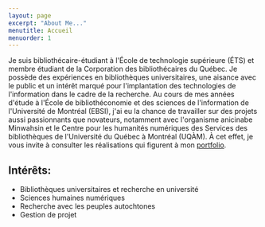 ```yaml
---
layout: page
excerpt: "About Me..."
menutitle: Accueil
menuorder: 1
---
```


Je suis bibliothécaire-étudiant à l'École de technologie supérieure (ÉTS) et membre étudiant de la Corporation des bibliothécaires du Québec. Je possède des expériences en bibliothèques universitaires, une aisance avec le public et un intérêt marqué pour l'implantation des technologies de l'information dans le cadre de la recherche. Au cours de mes années d'étude à l'École de bibliothéconomie et des sciences de l'information de l'Université de Montréal (EBSI), j'ai eu la chance de travailler sur des projets aussi passionnants que novateurs, notamment avec l'organisme anicinabe Minwahsin et le Centre pour les humanités numériques des Services des bibliothèques de l'Université du Québec à Montréal (UQÀM). À cet effet, je vous invite à consulter les réalisations qui figurent à mon [portfolio](https://juste-un-roy.github.io/portfolio/).

## Intérêts:

- Bibliothèques universitaires et recherche en université
- Sciences humaines numériques
- Recherche avec les peuples autochtones
- Gestion de projet
